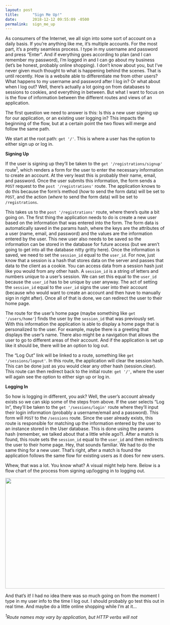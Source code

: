 ```yaml
---
layout: post
title:      "Sign Me Up!"
date:       2018-12-12 09:55:09 -0500
permalink:  sign_me_up
---
```



As consumers of the Internet, we all sign into some sort of account on a daily basis. If you’re anything like me, it’s multiple accounts. For the most part, it’s a pretty seamless process. I type in my username and password and press “Enter”. And if everything goes according to plan (and I can remember my password), I’m logged in and I can go about my business (let’s be honest, probably online shopping). I don’t know about you, but I’ve never given much thought to what is happening behind the scenes. That is until recently. How is a website able to differentiate me from other users? What happens to my username and password after I log in? Or what about when I log out? Well, there’s actually a lot going on from databases to sessions to cookies, and everything in between. But what I want to focus on is the flow of information between the different routes and views of an application.

The first question we need to answer is this: Is this a new user signing up for our application, or an existing user logging in? This impacts the beginning of the flow, but at a certain point the two flows will merge and follow the same path.

We start at the root path: `get '/'`. This is where a user has the option to either sign up or log in.

**Signing Up**




If the user is signing up they’ll be taken to the `get '/registrations/signup'` route<sup>1</sup>, which renders a form for the user to enter the necessary information to create an account. At the very least this is probably their name, email, and password. Once the user submits this information, the form sends a `POST` request to the `post '/registrations'` route. The application knows to do this because the form’s method (*how* to send the form data) will be set to `POST`, and the action (*where* to send the form data) will be set to `/registrations`.

This takes us to the `post '/registrations'` route, where there’s quite a bit going on. The first thing the application needs to do is create a new user based on the information that was entered into the form. The form data is automatically saved in the params hash, where the keys are the attributes of a user (name, email, and password) and the values are the information entered by the user. This new user also needs to be saved so the information can be stored in the database for future access (but we aren’t going to get into all the database nitty gritty here). Once the information is saved, we need to set the `session_id` equal to the `user_id`. For now, just know that a session is a hash that stores data on the server and passes that data to the client as a cookie. You can access data from a session hash just like you would from any other hash. A `session_id` is a string of letters and numbers unique to a user’s session. We can set this equal to the `user_id` because the `user_id` has to be unique by user anyway. The act of setting the `session_id` equal to the `user_id` signs the user into their account (because who would want to create an account and then have to manually sign in right after). Once all of that is done, we can redirect the user to their home page.

The route for the user’s home page (maybe something like `get '/users/home'`) finds the user by the `session_id` that was previously set. With this information the application is able to display a home page that is personalized to the user. For example, maybe there is a greeting that displays the user’s name. There also might be a navigation that allows the user to go to different areas of their account. And if the application is set up like it should be, there will be an option to log out.

The “Log Out” link will be linked to a route, something like `get '/sessions/logout'`. In this route, the application will clear the session hash. This can be done just as you would clear any other hash (session.clear). This route can then redirect back to the initial route: `get '/'`, where the user will again see the option to either sign up or log in.

**Logging In**




So how is logging in different, you ask? Well, the user’s account already exists so we can skip some of the steps from above. If the user selects “Log In”, they’ll be taken to the `get '/sessions/login'` route where they’ll input their login information (probably a username/email and a password). This form will `POST` to the `/sessions` route. Since the user already exists, this route is responsible for matching up the information entered by the user to an instance stored in the User database. This is done using the params hash (remember, we talked about that a little while ago?). After a match is found, this route sets the `session_id` equal to the `user_id` and then redirects the user to their home page. Hey, that sounds familiar. We had to do the same thing for a new user. That’s right, after a match is found the application follows the same flow for existing users as it does for new users.

Whew, that was a lot. You know what? A visual might help here. Below is a flow chart of the process from signing up/logging in to logging out.


<img src="https://c1.staticflickr.com/5/4839/46237144242_c74a7778ac_o.jpg" width="960" height="350">


And that’s it! I had no idea there was so much going on from the moment I type in my user info to the time I log out. I should probably go test this out in real time. And maybe do a little online shopping while I’m at it…

*<sup>1</sup>Route names may vary by application, but HTTP verbs will not*
